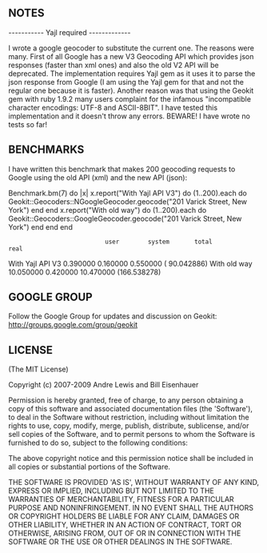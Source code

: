 ## NOTES 
----------- Yajl required -------------

I wrote a google geocoder to substitute the current one. The reasons were many. First of all Google has a new V3 Geocoding API which provides json responses (faster than xml ones) and also the old V2 API will be deprecated. The implementation requires Yajl gem as it uses it to parse the json response from Google (I am using the Yajl gem for that and not the regular one because it is faster). Another reason was that using the Geokit gem with ruby 1.9.2 many users complaint for the infamous "incompatible character encodings: UTF-8 and ASCII-8BIT". I have tested this implementation and it doesn't throw any errors. BEWARE! I have wrote no tests so far!

## BENCHMARKS

I have written this benchmark that makes 200 geocoding requests to Google using the old API (xml) and the new API (json):


 Benchmark.bm(7) do |x|
    x.report("With Yajl API V3") do 
         (1..200).each do
             Geokit::Geocoders::NGoogleGeocoder.geocode("201 Varick Street, New York") 
          end
    end
    x.report("With old way") do 
          (1..200).each do
               Geokit::Geocoders::GoogleGeocoder.geocode("201 Varick Street, New York")
           end
     end 
 end


                               user        system       total              real
With Yajl API V3   0.390000    0.160000   0.550000    ( 90.042886)
With old way        10.050000   0.420000   10.470000   (166.538278)


## GOOGLE GROUP

Follow the Google Group for updates and discussion on Geokit: http://groups.google.com/group/geokit 

## LICENSE

(The MIT License)

Copyright (c) 2007-2009 Andre Lewis and Bill Eisenhauer

Permission is hereby granted, free of charge, to any person obtaining
a copy of this software and associated documentation files (the
'Software'), to deal in the Software without restriction, including
without limitation the rights to use, copy, modify, merge, publish,
distribute, sublicense, and/or sell copies of the Software, and to
permit persons to whom the Software is furnished to do so, subject to
the following conditions:

The above copyright notice and this permission notice shall be
included in all copies or substantial portions of the Software.

THE SOFTWARE IS PROVIDED 'AS IS', WITHOUT WARRANTY OF ANY KIND,
EXPRESS OR IMPLIED, INCLUDING BUT NOT LIMITED TO THE WARRANTIES OF
MERCHANTABILITY, FITNESS FOR A PARTICULAR PURPOSE AND NONINFRINGEMENT.
IN NO EVENT SHALL THE AUTHORS OR COPYRIGHT HOLDERS BE LIABLE FOR ANY
CLAIM, DAMAGES OR OTHER LIABILITY, WHETHER IN AN ACTION OF CONTRACT,
TORT OR OTHERWISE, ARISING FROM, OUT OF OR IN CONNECTION WITH THE
SOFTWARE OR THE USE OR OTHER DEALINGS IN THE SOFTWARE.
